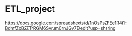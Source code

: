 # ETL_project
https://docs.google.com/spreadsheets/d/1nOsPsZFEe1R4i1-BdmfZxB2ZTrRGM6Svrum0rnJGv7E/edit?usp=sharing
